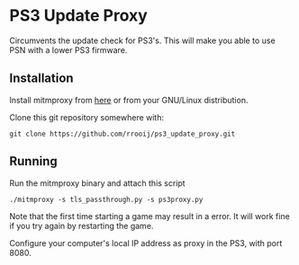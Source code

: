 # PS3 Update Proxy

Circumvents the update check for PS3's. This will make you able to use PSN with a lower PS3 firmware.

## Installation

Install mitmproxy from [here](https://github.com/mitmproxy/mitmproxy/releases) or from your GNU/Linux distribution.

Clone this git repository somewhere with:

```
git clone https://github.com/rrooij/ps3_update_proxy.git
```

## Running

Run the mitmproxy binary and attach this script

```
./mitmproxy -s tls_passthrough.py -s ps3proxy.py
```

Note that the first time starting a game may result in a error. It will work fine if you try again
by restarting the game.

Configure your computer's local IP address as proxy in the PS3, with port 8080.
